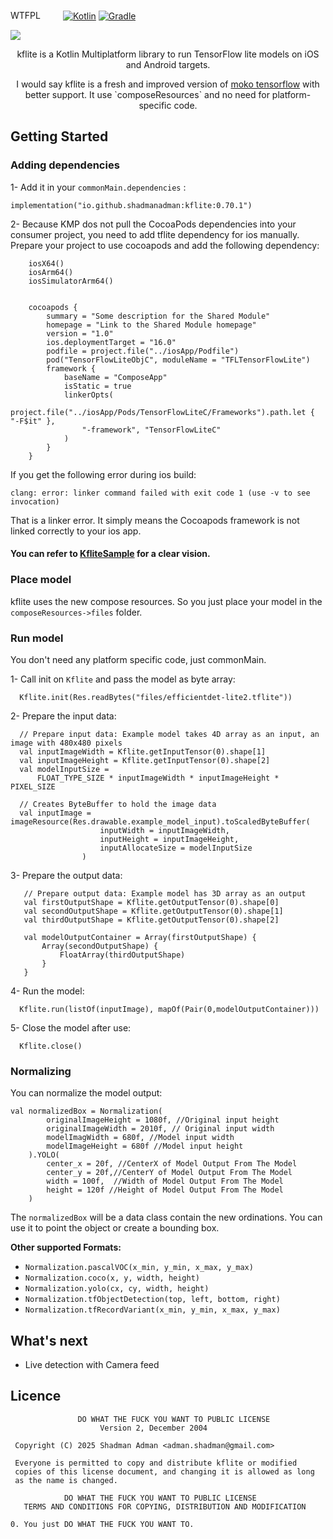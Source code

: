 <a href="http://www.wtfpl.net/"><img
src="http://www.wtfpl.net/wp-content/uploads/2012/12/wtfpl-badge-4.png"
width="80" height="15" alt="WTFPL" /></a>
[![Kotlin](https://img.shields.io/badge/Kotlin-2.1.21-blue.svg?style=flat-square&logo=kotlin)](https://kotlinlang.org/)
[![Gradle](https://img.shields.io/badge/Gradle-8.x-green.svg?style=flat-square&logo=gradle)](https://gradle.org/)

![](poster.jpg)

<p align="center">kflite is a Kotlin Multiplatform library to run TensorFlow lite models on iOS and Android targets.</p>

<p align="center">I would say kflite is a fresh and improved version of <a href= "https://github.com/icerockdev/moko-tensorflow">moko tensorflow</a> with better
support. It use `composeResources` and no need for platform-specific code.</p>

## Getting Started
### Adding dependencies
1- Add it in your `commonMain.dependencies` :

  ```
  implementation("io.github.shadmanadman:kflite:0.70.1")
  ```
2- Because KMP dos not pull the CocoaPods dependencies into your consumer project,
you need to add tflite dependency for ios manually. Prepare your project to use cocoapods and add the following dependency:
```
    iosX64()
    iosArm64()
    iosSimulatorArm64()


    cocoapods {
        summary = "Some description for the Shared Module"
        homepage = "Link to the Shared Module homepage"
        version = "1.0"
        ios.deploymentTarget = "16.0"
        podfile = project.file("../iosApp/Podfile")
        pod("TensorFlowLiteObjC", moduleName = "TFLTensorFlowLite")
        framework {
            baseName = "ComposeApp"
            isStatic = true
            linkerOpts(
                project.file("../iosApp/Pods/TensorFlowLiteC/Frameworks").path.let { "-F$it" },
                "-framework", "TensorFlowLiteC"
            )
        }
    }
```
If you get the following error during ios build:
```
clang: error: linker command failed with exit code 1 (use -v to see invocation)
```
That is a linker error. It simply means the Cocoapods framework is not linked correctly to your ios app. 
#### You can refer to [KfliteSample](https://github.com/shadmanadman/kflite-sample) for a clear vision.

### Place model
kflite uses the new compose resources. So you just place your model in the `composeResources->files` folder.

### Run model
You don't need any platform specific code, just commonMain.

1- Call init on `Kflite` and pass the model as byte array:
```
  Kflite.init(Res.readBytes("files/efficientdet-lite2.tflite"))
```
2- Prepare the input data:
```
  // Prepare input data: Example model takes 4D array as an input, an image with 480x480 pixels
  val inputImageWidth = Kflite.getInputTensor(0).shape[1]
  val inputImageHeight = Kflite.getInputTensor(0).shape[2]
  val modelInputSize =
      FLOAT_TYPE_SIZE * inputImageWidth * inputImageHeight * PIXEL_SIZE
      
  // Creates ByteBuffer to hold the image data    
  val inputImage =  imageResource(Res.drawable.example_model_input).toScaledByteBuffer(
                    inputWidth = inputImageWidth,
                    inputHeight = inputImageHeight,
                    inputAllocateSize = modelInputSize
                )   
```
3- Prepare the output data:
```
   // Prepare output data: Example model has 3D array as an output
   val firstOutputShape = Kflite.getOutputTensor(0).shape[0]
   val secondOutputShape = Kflite.getOutputTensor(0).shape[1]
   val thirdOutputShape = Kflite.getOutputTensor(0).shape[2]

   val modelOutputContainer = Array(firstOutputShape) {
       Array(secondOutputShape) {
           FloatArray(thirdOutputShape)
       }
   }
```
4- Run the model:
```
  Kflite.run(listOf(inputImage), mapOf(Pair(0,modelOutputContainer)))
```
5- Close the model after use:
```
  Kflite.close()
```
### Normalizing
You can normalize the model output:
```
val normalizedBox = Normalization(
        originalImageHeight = 1080f, //Original input height
        originalImageWidth = 2010f, // Original input width
        modelImagWidth = 680f, //Model input width
        modelImageHeight = 680f //Model input height
    ).YOLO(
        center_x = 20f, //CenterX of Model Output From The Model
        center_y = 20f,//CenterY of Model Output From The Model
        width = 100f,  //Width of Model Output From The Model
        height = 120f //Height of Model Output From The Model
    )
```
The `normalizedBox` will be a data class contain the new ordinations. You can use it to point the object 
or create a bounding box.

**Other supported Formats:**
- `Normalization.pascalVOC(x_min, y_min, x_max, y_max)`
- `Normalization.coco(x, y, width, height)`
- `Normalization.yolo(cx, cy, width, height)`
- `Normalization.tfObjectDetection(top, left, bottom, right)`
- `Normalization.tfRecordVariant(x_min, y_min, x_max, y_max)`

## What's next
- Live detection with Camera feed

## Licence
```
               DO WHAT THE FUCK YOU WANT TO PUBLIC LICENSE 
                    Version 2, December 2004 

 Copyright (C) 2025 Shadman Adman <adman.shadman@gmail.com> 

 Everyone is permitted to copy and distribute kflite or modified 
 copies of this license document, and changing it is allowed as long 
 as the name is changed. 

            DO WHAT THE FUCK YOU WANT TO PUBLIC LICENSE 
   TERMS AND CONDITIONS FOR COPYING, DISTRIBUTION AND MODIFICATION 

0. You just DO WHAT THE FUCK YOU WANT TO.
```


